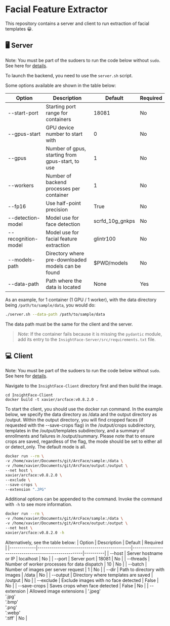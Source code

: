 # Facial Feature Extractor

This repository contains a server and client to run extraction of facial templates 😀.

## 🖥️ Server 

Note: You must be part of the sudoers to run the code below without `sudo`. See here for [details](https://docs.docker.com/engine/install/linux-postinstall/).

To launch the backend, you need to use the `server.sh` script. 

Some options available are shown in the table below: 

| Option              | Description                                        | Default         | Required |
|---------------------|----------------------------------------------------|-----------------|----------|
| --start-port        | Starting port range for containers                 | 18081           | No       |
| --gpus-start        | GPU device number to start with                    | 0               | No       |
| --gpus              | Number of gpus, starting from gpus-start, to use   | 1               | No       |
| --workers           | Number of backend processes per container          | 1               | No       |
| --fp16              | Use half-point precision                           | True            | No       |
| --detection-model   | Model use for face detection                       | scrfd_10g_gnkps | No       |
| --recognition-model | Model use for facial feature extraction            | glintr100       | No       |
| --models-path       | Directory where pre-downloaded models can be found | $PWD/models     | No       |
| --data-path         | Path where the data is located                     | None            | Yes      |

As an example, for 1 container (1 GPU / 1 worker), with the data directory being `/path/to/sample/data`, you would do:
```bash
./server.sh --data-path /path/to/sample/data
```

The data path must be the same for the client and the server. 

> *Note:* If the container fails because it is missing the `pydantic` module, add its entry to the `InsightFace-Server/src/requirements.txt` file.

## 💻 Client

Note: You must be part of the sudoers to run the code below without `sudo`. See here for [details](https://docs.docker.com/engine/install/linux-postinstall/).

Navigate to the `InsightFace-Client` directory first and then build the image.
```
cd InsightFace-Client
docker build -t xavier/arcface:v0.8.2.0 .
```

To start the client, you should use the docker run command. In the example below, we specify the data directory as /data and the output directory as /output. Within the output directory, you will find cropped faces (if requested with the --save-crops flag) in the /output/crops subdirectory, templates in the /output/templates subdirectory, and a summary of enrollments and failures in /output/summary. Please note that to ensure crops are saved, regardless of the flag, the mode should be set to either all or detect_only. The default mode is all.

```bash
docker run --rm \
-v /home/xavier/Documents/git/ArcFace/sample:/data \
-v /home/xavier/Documents/git/ArcFace/output:/output \
--net host \
xavier/arcface:v0.8.2.0 \
--exclude \
--save-crops \
--extension ".JPG"
```

Additional options can be appended to the command. Invoke the command with `-h` to see more information. 

```bash
docker run --rm \
-v /home/xavier/Documents/git/ArcFace/sample:/data \
-v /home/xavier/Documents/git/ArcFace/output:/output \
--net host \
xavier/arcface:v0.8.2.0 -h
```

Alternatively, see the table below:
| Option      | Description                                  | Default                                             | Required |
|-------------|----------------------------------------------|-----------------------------------------------------|----------|
| --host      | Server hostname or IP                        | localhost                                           | No       |
| --port      | Server port                                  | 18081                                               | No       |
| --threads   | Number of worker processes for data dispatch | 10                                                  | No       |
| --batch     | Number of images per server request          | 1                                                   | No       |
| --dir       | Path to directory with images                | /data                                               | No       |
| --output    | Directory where templates are saved          | /output                                             | No       |
| --exclude   | Exclude images with no face detected         | False                                               | No       |
| --save-crops   | Saves crops when face detected         | False                                               | No       |
| --extension | Allowed image extensions                     | '.jpeg'<br />'.jpg'<br />'.bmp'<br />'.png'<br />'.webp'<br />'.tiff' | No       |